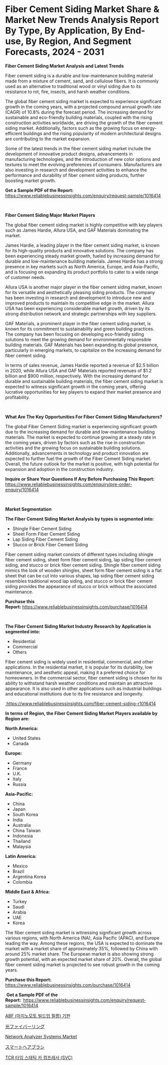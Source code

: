 <p><h1>Fiber Cement Siding Market Share & Market New Trends Analysis Report By Type, By Application, By End-use, By Region, And Segment Forecasts, 2024 - 2031</h1></p><p><strong>Fiber Cement Siding Market Analysis and Latest Trends</strong></p>
<p><p>Fiber cement siding is a durable and low-maintenance building material made from a mixture of cement, sand, and cellulose fibers. It is commonly used as an alternative to traditional wood or vinyl siding due to its resistance to rot, fire, insects, and harsh weather conditions.</p><p>The global fiber cement siding market is expected to experience significant growth in the coming years, with a projected compound annual growth rate (CAGR) of 10.8% during the forecast period. The increasing demand for sustainable and eco-friendly building materials, coupled with the rising construction activities worldwide, are driving the growth of the fiber cement siding market. Additionally, factors such as the growing focus on energy-efficient buildings and the rising popularity of modern architectural designs are contributing to the market expansion.</p><p>Some of the latest trends in the fiber cement siding market include the development of innovative product designs, advancements in manufacturing technologies, and the introduction of new color options and textures to meet the evolving preferences of consumers. Manufacturers are also investing in research and development activities to enhance the performance and durability of fiber cement siding products, further boosting market growth.</p></p>
<p><strong>Get a Sample PDF of the Report:&nbsp;</strong> <a href="https://www.reliablebusinessinsights.com/enquiry/request-sample/1016414">https://www.reliablebusinessinsights.com/enquiry/request-sample/1016414</a></p>
<p>&nbsp;</p>
<p><strong>Fiber Cement Siding Major Market Players</strong></p>
<p><p>The global fiber cement siding market is highly competitive with key players such as James Hardie, Allura USA, and GAF Materials dominating the market. </p><p>James Hardie, a leading player in the fiber cement siding market, is known for its high-quality products and innovative solutions. The company has been experiencing steady market growth, fueled by increasing demand for durable and low-maintenance building materials. James Hardie has a strong presence in key markets such as North America, Europe, and Asia-Pacific, and is focusing on expanding its product portfolio to cater to a wide range of customer needs.</p><p>Allura USA is another major player in the fiber cement siding market, known for its versatile and aesthetically pleasing siding products. The company has been investing in research and development to introduce new and improved products to maintain its competitive edge in the market. Allura USA has been experiencing considerable market growth, driven by its strong distribution network and strategic partnerships with key suppliers.</p><p>GAF Materials, a prominent player in the fiber cement siding market, is known for its commitment to sustainability and green building practices. The company has been focusing on developing eco-friendly siding solutions to meet the growing demand for environmentally responsible building materials. GAF Materials has been expanding its global presence, particularly in emerging markets, to capitalize on the increasing demand for fiber cement siding.</p><p>In terms of sales revenue, James Hardie reported a revenue of $2.5 billion in 2020, while Allura USA and GAF Materials reported revenues of $1.2 billion and $900 million, respectively. With the increasing demand for durable and sustainable building materials, the fiber cement siding market is expected to witness significant growth in the coming years, offering lucrative opportunities for key players to expand their market presence and profitability.</p></p>
<p>&nbsp;</p>
<p><strong>What Are The Key Opportunities For Fiber Cement Siding Manufacturers?</strong></p>
<p><p>The global Fiber Cement Siding market is experiencing significant growth due to the increasing demand for durable and low-maintenance building materials. The market is expected to continue growing at a steady rate in the coming years, driven by factors such as the rise in construction activities and the growing focus on sustainable building solutions. Additionally, advancements in technology and product innovation are expected to further fuel the growth of the Fiber Cement Siding market. Overall, the future outlook for the market is positive, with high potential for expansion and adoption in the construction industry.</p></p>
<p><strong>Inquire or Share Your Questions If Any Before Purchasing This Report:</strong> <a href="https://www.reliablebusinessinsights.com/enquiry/pre-order-enquiry/1016414">https://www.reliablebusinessinsights.com/enquiry/pre-order-enquiry/1016414</a></p>
<p>&nbsp;</p>
<p><strong>Market Segmentation</strong></p>
<p><strong>The Fiber Cement Siding Market Analysis by types is segmented into:</strong></p>
<p><ul><li>Shingle Fiber Cement Siding</li><li>Sheet Form Fiber Cement Siding</li><li>Lap Siding Fiber Cement Siding</li><li>Stucco or Brick Fiber Cement Siding</li></ul></p>
<p><p>Fiber cement siding market consists of different types including shingle fiber cement siding, sheet form fiber cement siding, lap siding fiber cement siding, and stucco or brick fiber cement siding. Shingle fiber cement siding mimics the look of wooden shingles, sheet form fiber cement siding is a flat sheet that can be cut into various shapes, lap siding fiber cement siding resembles traditional wood lap siding, and stucco or brick fiber cement siding provides the appearance of stucco or brick without the associated maintenance.</p></p>
<p><strong>Purchase this Report:&nbsp;</strong><a href="https://www.reliablebusinessinsights.com/purchase/1016414">https://www.reliablebusinessinsights.com/purchase/1016414</a></p>
<p>&nbsp;</p>
<p><strong>The Fiber Cement Siding Market Industry Research by Application is segmented into:</strong></p>
<p><ul><li>Residential</li><li>Commercial</li><li>Others</li></ul></p>
<p><p>Fiber cement siding is widely used in residential, commercial, and other applications. In the residential market, it is popular for its durability, low maintenance, and aesthetic appeal, making it a preferred choice for homeowners. In the commercial sector, fiber cement siding is chosen for its ability to withstand harsh weather conditions and maintain an attractive appearance. It is also used in other applications such as industrial buildings and educational institutions due to its fire resistance and longevity.</p></p>
<p><a href="https://www.reliablebusinessinsights.com/fiber-cement-siding-r1016414">&nbsp;https://www.reliablebusinessinsights.com/fiber-cement-siding-r1016414</a></p>
<p><strong>In terms of Region, the Fiber Cement Siding Market Players available by Region are:</strong></p>
<p>
    <p> <strong> North America: </strong>
        <ul>
            <li>United States</li>
            <li>Canada</li>
        </ul>
        </p> 
    <p> <strong> Europe: </strong>
        <ul>
            <li>Germany</li>
            <li>France</li>
            <li>U.K.</li>
            <li>Italy</li>
            <li>Russia</li>
        </ul>
        </p> 
    <p> <strong> Asia-Pacific: </strong>
        <ul>
            <li>China</li>
            <li>Japan</li>
            <li>South Korea</li>
            <li>India</li>
            <li>Australia</li>
            <li>China Taiwan</li>
            <li>Indonesia</li>
            <li>Thailand</li>
            <li>Malaysia</li>
        </ul>
        </p> 
    <p> <strong> Latin America: </strong>
        <ul>
            <li>Mexico</li>
            <li>Brazil</li>
            <li>Argentina Korea</li>
            <li>Colombia</li>
        </ul>
        </p> 
    <p> <strong> Middle East & Africa: </strong>
        <ul>
            <li>Turkey</li>
            <li>Saudi</li>
            <li>Arabia</li>
            <li>UAE</li>
            <li>Korea</li>
        </ul>
    </p>
    </p>
<p><p>The fiber cement siding market is witnessing significant growth across various regions, with North America (NA), Asia Pacific (APAC), and Europe leading the way. Among these regions, the USA is expected to dominate the market with a market share of approximately 35%, followed by China with around 25% market share. The European market is also showing strong growth potential, with an expected market share of 20%. Overall, the global fiber cement siding market is projected to see robust growth in the coming years.</p></p>
<p><strong>Purchase this Report: </strong><a href="https://www.reliablebusinessinsights.com/purchase/1016414">https://www.reliablebusinessinsights.com/purchase/1016414</a></p>
<p>&nbsp;<strong>Get a Sample PDF of the Report:&nbsp;&nbsp;</strong><a href="https://www.reliablebusinessinsights.com/enquiry/request-sample/1016414">https://www.reliablebusinessinsights.com/enquiry/request-sample/1016414</a></p>
<p><strong></strong></p>
<p><p><a href="https://medium.com/@juracy1980/abf-%EC%95%84%EC%A7%80%EB%85%B8%EB%AA%A8%ED%86%A0-%EB%B9%8C%EB%93%9C%EC%97%85-%ED%95%84%EB%A6%84-%EA%B8%B0%ED%8C%90-%EC%8B%9C%EC%9E%A5-%EC%A1%B0%EC%82%AC-%EB%B3%B4%EA%B3%A0%EC%84%9C-2024%EB%85%84%EB%B6%80%ED%84%B0-2031%EB%85%84%EA%B9%8C%EC%A7%80%EC%9D%98-%EC%97%AD%EC%82%AC-%EB%B0%8F-%EC%98%88%EC%B8%A1-20de56ecbec1">ABF (아지노모토 빌드업 필름) 기판</a></p><p><a href="https://medium.com/@callumnowacki2000/%E3%83%95%E3%82%A1%E3%82%A4%E3%83%90%E3%83%BC%E3%82%AA%E3%83%97%E3%83%86%E3%82%A3%E3%83%83%E3%82%AF%E3%83%AA%E3%83%B3%E3%82%B0%E5%B8%82%E5%A0%B4%E3%81%AE%E8%A6%8B%E9%80%9A%E3%81%97-%E5%B8%82%E5%A0%B4%E5%8B%95%E5%90%91-%E6%88%90%E9%95%B7-2024%E5%B9%B4%E3%81%8B%E3%82%892031%E5%B9%B4%E3%81%BE%E3%81%A7%E3%81%AE%E4%BA%88%E6%B8%AC-76108a3cc321">光ファイバーリング</a></p><p><a href="https://github.com/RichRobinson5/Market-Research-Report-List-6/blob/main/network-analyzer-systems-market.md">Network Analyzer Systems Market</a></p><p><a href="https://medium.com/@callumnowacki2000/%E3%82%B9%E3%83%9E%E3%83%BC%E3%83%88%E3%83%98%E3%82%A2%E3%83%96%E3%83%A9%E3%82%B7%E5%B8%82%E5%A0%B4%E8%AA%BF%E6%9F%BB%E3%83%AC%E3%83%9D%E3%83%BC%E3%83%88-%E3%81%9D%E3%81%AE%E6%AD%B4%E5%8F%B2%E3%81%A8%E4%BA%88%E6%B8%AC-2024%E5%B9%B4%E3%81%8B%E3%82%892031%E5%B9%B4%E3%81%BE%E3%81%A7-dde35402abcd">スマートヘアブラシ</a></p><p><a href="https://medium.com/@juracy1980/tcr-%EC%9C%A0%ED%98%95-%EC%A0%95%EC%A0%81-%EB%B3%80%EC%88%98-%EB%B3%B4%EC%83%81%EA%B8%B0-svc-%EC%8B%9C%EC%9E%A5-%EC%A7%80%ED%91%9C-%ED%95%B4%EB%8F%85-%EC%8B%9C%EC%9E%A5-%EC%A0%90%EC%9C%A0%EC%9C%A8-%EB%8F%99%ED%96%A5-%EB%B0%8F-%EC%84%B1%EC%9E%A5-%EC%96%91%EC%8B%9D-6a874adc34c3">TCR 타입 스태틱 카 컴프레서 (SVC)</a></p></p>